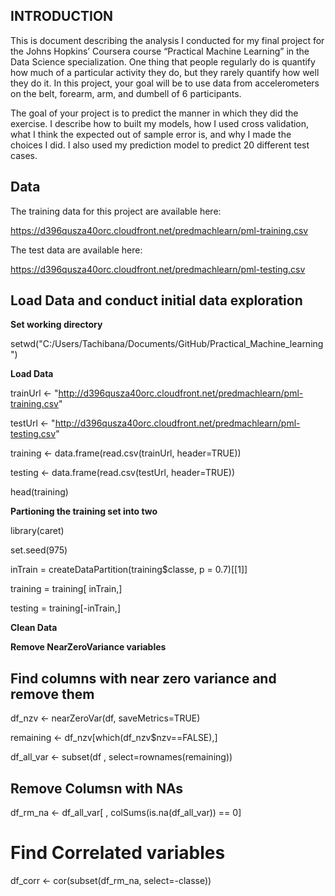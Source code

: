 INTRODUCTION
------------

This is document describing the analysis I conducted for my final
project for the Johns Hopkins’ Coursera course “Practical Machine
Learning” in the Data Science specialization. One thing that people
regularly do is quantify how much of a particular activity they do, but
they rarely quantify how well they do it. In this project, your goal
will be to use data from accelerometers on the belt, forearm, arm, and
dumbell of 6 participants.

The goal of your project is to predict the manner in which they did the
exercise. I describe how to built my models, how I used cross
validation, what I think the expected out of sample error is, and why I
made the choices I did. I also used my prediction model to predict 20
different test cases.

Data
----

The training data for this project are available here:

<https://d396qusza40orc.cloudfront.net/predmachlearn/pml-training.csv>

The test data are available here:

<https://d396qusza40orc.cloudfront.net/predmachlearn/pml-testing.csv>

Load Data and conduct initial data exploration
----------------------------------------------

**Set working directory**

setwd("C:/Users/Tachibana/Documents/GitHub/Practical\_Machine\_learning")

**Load Data**

trainUrl &lt;-
"<http://d396qusza40orc.cloudfront.net/predmachlearn/pml-training.csv>"

testUrl &lt;-
"<http://d396qusza40orc.cloudfront.net/predmachlearn/pml-testing.csv>"

training &lt;- data.frame(read.csv(trainUrl, header=TRUE))

testing &lt;- data.frame(read.csv(testUrl, header=TRUE))

head(training)

**Partioning the training set into two**

library(caret)

set.seed(975)

inTrain = createDataPartition(training$classe, p = 0.7)\[\[1\]\]

training = training\[ inTrain,\]

testing = training\[-inTrain,\]

**Clean Data**

**Remove NearZeroVariance variables**

Find columns with near zero variance and remove them
----------------------------------------------------

df\_nzv &lt;- nearZeroVar(df, saveMetrics=TRUE)

remaining &lt;- df\_nzv\[which(df\_nzv$nzv==FALSE),\]

df\_all\_var &lt;- subset(df , select=rownames(remaining))

Remove Columsn with NAs
-----------------------

df\_rm\_na &lt;- df\_all\_var\[ , colSums(is.na(df\_all\_var)) == 0\]

Find Correlated variables
=========================

df\_corr &lt;- cor(subset(df\_rm\_na, select=-classe))
